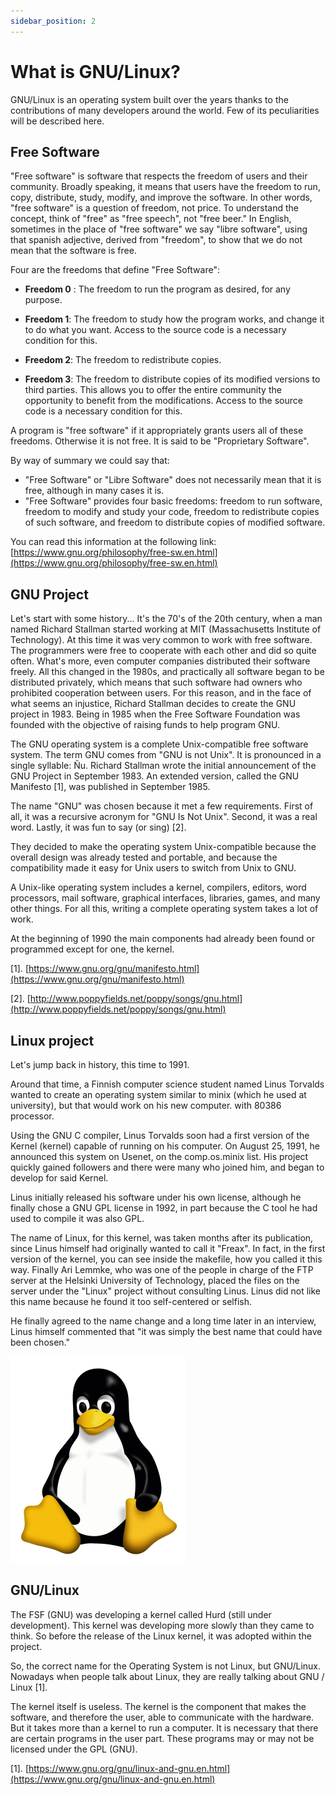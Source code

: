 ```yaml
---
sidebar_position: 2
---
```


# What is GNU/Linux?

GNU/Linux is an operating system built over the years thanks to the contributions of many developers around the world. Few of its peculiarities will be described here.

## Free Software

"Free software" is software that respects the freedom of users and their community. Broadly speaking, it means that users have the freedom to run, copy, distribute, study, modify, and improve the software. In other words, "free software" is a question of freedom, not price. To understand the concept, think of "free" as "free speech", not "free beer." In English, sometimes in the place of "free software" we say "libre software", using that spanish adjective, derived from "freedom", to show that we do not mean that the software is free.

Four are the freedoms that define "Free Software":
- **Freedom 0** : The freedom to run the program as desired, for any purpose.

- **Freedom 1**: The freedom to study how the program works, and change it to do what you want. Access to the source code is a necessary condition for this.

- **Freedom 2**: The freedom to redistribute copies.

- **Freedom 3**: The freedom to distribute copies of its modified versions to third parties. This allows you to offer the entire community the opportunity to benefit from the modifications. Access to the source code is a necessary condition for this.

A program is "free software" if it appropriately grants users all of these freedoms. Otherwise it is not free. It is said to be "Proprietary Software".

By way of summary we could say that:
- "Free Software" or "Libre Software" does not necessarily mean that it is free, although in many cases it is.
- "Free Software" provides four basic freedoms: freedom to run software, freedom to modify and study your code, freedom to redistribute copies of such software, and freedom to distribute copies of modified software.


You can read this information at the following link: [https://www.gnu.org/philosophy/free-sw.en.html](https://www.gnu.org/philosophy/free-sw.en.html)


## GNU Project

Let's start with some history... It's the 70's of the 20th century, when a man named Richard Stallman started working at MIT (Massachusetts Institute of Technology). At this time it was very common to work with free software. The programmers were free to cooperate with each other and did so quite often. What's more, even computer companies distributed their software freely. All this changed in the 1980s, and practically all software began to be distributed privately, which means that such software had owners who prohibited cooperation between users. For this reason, and in the face of what seems an injustice, Richard Stallman decides to create the GNU project in 1983. Being in 1985 when the Free Software Foundation was founded with the objective of raising funds to help program GNU.

The GNU operating system is a complete Unix-compatible free software system. The term GNU comes from "GNU is not Unix". It is pronounced in a single syllable: Ñu. Richard Stallman wrote the initial announcement of the GNU Project in September 1983. An extended version, called the GNU Manifesto [1], was published in September 1985.

The name "GNU" was chosen because it met a few requirements. First of all, it was a recursive acronym for "GNU Is Not Unix". Second, it was a real word. Lastly, it was fun to say (or sing) [2].

They decided to make the operating system Unix-compatible because the overall design was already tested and portable, and because the compatibility made it easy for Unix users to switch from Unix to GNU.
 
A Unix-like operating system includes a kernel, compilers, editors, word processors, mail software, graphical interfaces, libraries, games, and many other things. For all this, writing a complete operating system takes a lot of work.

At the beginning of 1990 the main components had already been found or programmed except for one, the kernel.

[1]. [https://www.gnu.org/gnu/manifesto.html](https://www.gnu.org/gnu/manifesto.html)

[2]. [http://www.poppyfields.net/poppy/songs/gnu.html](http://www.poppyfields.net/poppy/songs/gnu.html)


## Linux project

Let's jump back in history, this time to 1991.

Around that time, a Finnish computer science student named Linus Torvalds wanted to create an operating system similar to minix (which he used at university), but that would work on his new computer. with 80386 processor.

Using the GNU C compiler, Linus Torvalds soon had a first version of the Kernel (kernel) capable of running on his computer. On August 25, 1991, he announced this system on Usenet, on the comp.os.minix list. His project quickly gained followers and there were many who joined him, and began to develop for said Kernel.

Linus initially released his software under his own license, although he finally chose a GNU GPL license in 1992, in part because the C tool he had used to compile it was also GPL.

The name of Linux, for this kernel, was taken months after its publication, since Linus himself had originally wanted to call it "Freax". In fact, in the first version of the kernel, you can see inside the makefile, how you called it this way. Finally Ari Lemmke, who was one of the people in charge of the FTP server at the Helsinki University of Technology, placed the files on the server under the "Linux" project without consulting Linus. Linus did not like this name because he found it too self-centered or selfish.

He finally agreed to the name change and a long time later in an interview, Linus himself commented that "it was simply the best name that could have been chosen."

![tux](./images/tux.png)

## GNU/Linux

The FSF (GNU) was developing a kernel called Hurd (still under development). This kernel was developing more slowly than they came to think. So before the release of the Linux kernel, it was adopted within the project.

So, the correct name for the Operating System is not Linux, but GNU/Linux. Nowadays when people talk about Linux, they are really talking about GNU / Linux [1].

The kernel itself is useless. The kernel is the component that makes the software, and therefore the user, able to communicate with the hardware. But it takes more than a kernel to run a computer. It is necessary that there are certain programs in the user part. These programs may or may not be licensed under the GPL (GNU).
 

[1]. [https://www.gnu.org/gnu/linux-and-gnu.en.html](https://www.gnu.org/gnu/linux-and-gnu.en.html)
